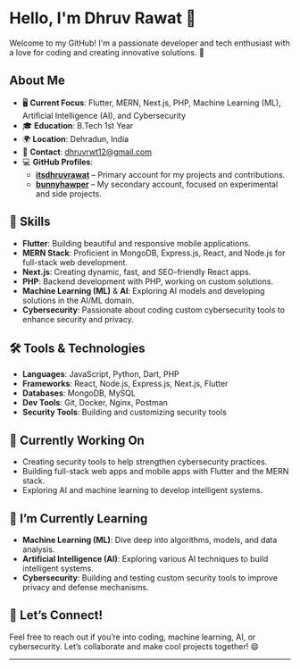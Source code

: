 # Hello, I'm Dhruv Rawat 👋

Welcome to my GitHub! I'm a passionate developer and tech enthusiast with a love for coding and creating innovative solutions. 🚀

## About Me

- 🖥️ **Current Focus**: Flutter, MERN, Next.js, PHP, Machine Learning (ML), Artificial Intelligence (AI), and Cybersecurity
- 🎓 **Education**: B.Tech 1st Year
- 🌍 **Location**: Dehradun, India
- 📧 **Contact**: [dhruvrwt12@gmail.com](mailto:dhruvrwt12@gmail.com)
- 💻 **GitHub Profiles**:  
  - [**itsdhruvrawat**](https://github.com/itsdhruvrawat) – Primary account for my projects and contributions.  
  - [**bunnyhawper**](https://github.com/bunnyhawper) – My secondary account, focused on experimental and side projects.

## 🚀 Skills

- **Flutter**: Building beautiful and responsive mobile applications.
- **MERN Stack**: Proficient in MongoDB, Express.js, React, and Node.js for full-stack web development.
- **Next.js**: Creating dynamic, fast, and SEO-friendly React apps.
- **PHP**: Backend development with PHP, working on custom solutions.
- **Machine Learning (ML)** & **AI**: Exploring AI models and developing solutions in the AI/ML domain.
- **Cybersecurity**: Passionate about coding custom cybersecurity tools to enhance security and privacy.

## 🛠️ Tools & Technologies

- **Languages**: JavaScript, Python, Dart, PHP
- **Frameworks**: React, Node.js, Express.js, Next.js, Flutter
- **Databases**: MongoDB, MySQL
- **Dev Tools**: Git, Docker, Nginx, Postman
- **Security Tools**: Building and customizing security tools

## 🎯 Currently Working On

- Creating security tools to help strengthen cybersecurity practices.
- Building full-stack web apps and mobile apps with Flutter and the MERN stack.
- Exploring AI and machine learning to develop intelligent systems.

## 🌱 I’m Currently Learning

- **Machine Learning (ML)**: Dive deep into algorithms, models, and data analysis.
- **Artificial Intelligence (AI)**: Exploring various AI techniques to build intelligent systems.
- **Cybersecurity**: Building and testing custom security tools to improve privacy and defense mechanisms.

## 💬 Let’s Connect!

Feel free to reach out if you’re into coding, machine learning, AI, or cybersecurity. Let’s collaborate and make cool projects together! 😄

---


